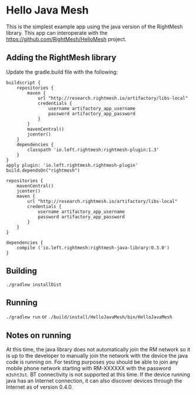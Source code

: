 # Hello Java Mesh
This is the simplest example app using the java version of the RightMesh 
library. This app can interoperate with the 
https://github.com/RightMesh/HelloMesh project.

## Adding the RightMesh library
Update the gradle.build file with the following:
```applicationDefaultJvmArgs = ["-noverify"]
buildscript {
    repositories {
        maven {
            url "http://research.rightmesh.io/artifactory/libs-local"
            credentials {
                username artifactory_app_username
                password artifactory_app_password
            }
        }
        mavenCentral()
        jcenter()
    }
    dependencies {
        classpath 'io.left.rightmesh:rightmesh-plugin:1.3'
    }
}
apply plugin: 'io.left.rightmesh.rightmesh-plugin'
build.dependsOn("rightmesh")

repositories {
    mavenCentral()
    jcenter()
    maven {
        url "http://research.rightmesh.io/artifactory/libs-local"
        credentials {
            username artifactory_app_username
            password artifactory_app_password
        }
    }
}

dependencies {
    compile ('io.left.rightmesh:rightmesh-java-library:0.3.0')
}
```

## Building
`./gradlew installDist`

## Running
`./gradlew run` or `./build/install/HelloJavaMesh/bin/HelloJavaMesh`

## Notes on running
At this time, the java library does not automatically join the RM network
so it is up to the developer to manually join the network with the device
the java code is running on. For testing purposes you should be able to
join any mobile phone network starting with RM-XXXXXX with the password
`m3sht3st`. BT connectivity is not supported at this time. If the device
running java has an Internet connection, it can also discover devices
through the Internet as of version 0.4.0.

